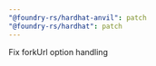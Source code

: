 ```yaml
---
"@foundry-rs/hardhat-anvil": patch
"@foundry-rs/hardhat": patch
---
```


Fix forkUrl option handling
